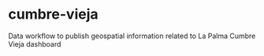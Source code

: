 # cumbre-vieja
Data workflow to publish geospatial information related to La Palma Cumbre Vieja dashboard
